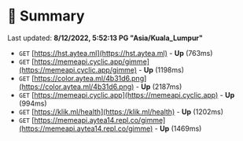 # 📖 Summary
Last updated: **8/12/2022, 5:52:13 PG "Asia/Kuala_Lumpur"**

- `GET` [https://hst.aytea.ml](https://hst.aytea.ml) - **Up** (763ms)
- `GET` [https://memeapi.cyclic.app/gimme](https://memeapi.cyclic.app/gimme) - **Up** (1198ms)
- `GET` [https://color.aytea.ml/4b31d6.png](https://color.aytea.ml/4b31d6.png) - **Up** (2187ms)
- `GET` [https://memeapi.cyclic.app](https://memeapi.cyclic.app) - **Up** (994ms)
- `GET` [https://klik.ml/health](https://klik.ml/health) - **Up** (1202ms)
- `GET` [https://memeapi.aytea14.repl.co/gimme](https://memeapi.aytea14.repl.co/gimme) - **Up** (1469ms)
